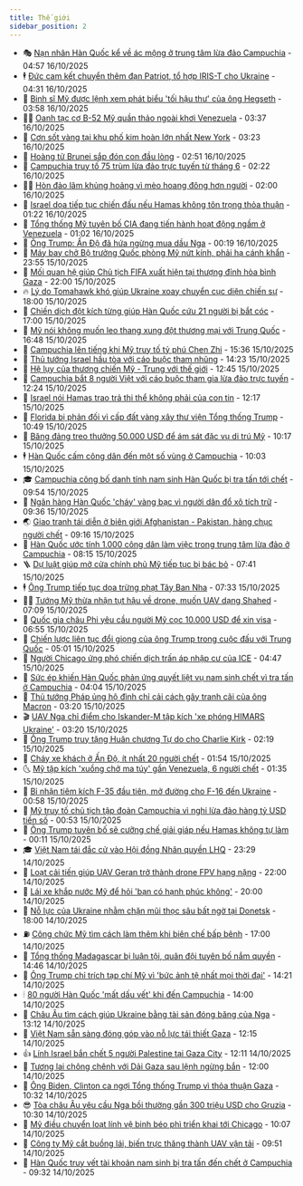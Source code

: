 ```yaml
---
title: Thế giới
sidebar_position: 2
---
```


<!-- vnexpress-the-gioi:START -->
- 🎭 [Nạn nhân Hàn Quốc kể về ác mộng ở trung tâm lừa đảo Campuchia](https://vnexpress.net/nan-nhan-han-quoc-ke-ve-ac-mong-o-trung-tam-lua-dao-campuchia-4951950.html) - 04:57 16/10/2025
- 🕴 [Đức cam kết chuyển thêm đạn Patriot, tổ hợp IRIS-T cho Ukraine](https://vnexpress.net/duc-cam-ket-chuyen-them-dan-patriot-to-hop-iris-t-cho-ukraine-4952049.html) - 04:31 16/10/2025
- 🤭 [Binh sĩ Mỹ được lệnh xem phát biểu &#39;tối hậu thư&#39; của ông Hegseth](https://vnexpress.net/binh-si-my-duoc-lenh-xem-phat-bieu-toi-hau-thu-cua-ong-hegseth-4951972.html) - 03:58 16/10/2025
- 🧑‍💻 [Oanh tạc cơ B-52 Mỹ quần thảo ngoài khơi Venezuela](https://vnexpress.net/oanh-tac-co-b-52-my-quan-thao-ngoai-khoi-venezuela-4952047.html) - 03:37 16/10/2025
- 🦏 [Cơn sốt vàng tại khu phố kim hoàn lớn nhất New York](https://vnexpress.net/con-sot-vang-tai-khu-pho-kim-hoan-lon-nhat-new-york-4950765.html) - 03:23 16/10/2025
- 🦒 [Hoàng tử Brunei sắp đón con đầu lòng](https://vnexpress.net/hoang-tu-brunei-sap-don-con-dau-long-4952039.html) - 02:51 16/10/2025
- 🌈 [Campuchia truy tố 75 trùm lừa đảo trực tuyến từ tháng 6](https://vnexpress.net/campuchia-truy-to-75-trum-lua-dao-truc-tuyen-tu-thang-6-4951958.html) - 02:22 16/10/2025
- 🧑‍🏫 [Hòn đảo lâm khủng hoảng vì mèo hoang đông hơn người](https://vnexpress.net/hon-dao-lam-khung-hoang-vi-meo-hoang-dong-hon-nguoi-4951239.html) - 02:00 16/10/2025
- 🐲 [Israel dọa tiếp tục chiến đấu nếu Hamas không tôn trọng thỏa thuận](https://vnexpress.net/israel-doa-tiep-tuc-chien-dau-neu-hamas-khong-ton-trong-thoa-thuan-4951951.html) - 01:22 16/10/2025
- 🦒 [Tổng thống Mỹ tuyên bố CIA đang tiến hành hoạt động ngầm ở Venezuela](https://vnexpress.net/tong-thong-my-tuyen-bo-cia-dang-tien-hanh-hoat-dong-ngam-o-venezuela-4951943.html) - 01:02 16/10/2025
- 🐻 [Ông Trump: Ấn Độ đã hứa ngừng mua dầu Nga](https://vnexpress.net/ong-trump-an-do-da-hua-ngung-mua-dau-nga-4951944.html) - 00:19 16/10/2025
- 🚀 [Máy bay chở Bộ trưởng Quốc phòng Mỹ nứt kính, phải hạ cánh khẩn](https://vnexpress.net/may-bay-cho-bo-truong-quoc-phong-my-nut-kinh-phai-ha-canh-khan-4951940.html) - 23:55 15/10/2025
- 🥰 [Mối quan hệ giúp Chủ tịch FIFA xuất hiện tại thượng đỉnh hòa bình Gaza](https://vnexpress.net/moi-quan-he-giup-chu-tich-fifa-xuat-hien-tai-thuong-dinh-hoa-binh-gaza-4951465.html) - 22:00 15/10/2025
- 🔥 [Lý do Tomahawk khó giúp Ukraine xoay chuyển cục diện chiến sự](https://vnexpress.net/ly-do-tomahawk-kho-giup-ukraine-xoay-chuyen-cuc-dien-chien-su-4951553.html) - 18:00 15/10/2025
- 🥳 [Chiến dịch đột kích từng giúp Hàn Quốc cứu 21 người bị bắt cóc](https://vnexpress.net/chien-dich-dot-kich-tung-giup-han-quoc-cuu-21-nguoi-bi-bat-coc-4951474.html) - 17:00 15/10/2025
- 💼 [Mỹ nói không muốn leo thang xung đột thương mại với Trung Quốc](https://vnexpress.net/my-noi-khong-muon-leo-thang-xung-dot-thuong-mai-voi-trung-quoc-4951910.html) - 16:48 15/10/2025
- 🤡 [Campuchia lên tiếng khi Mỹ truy tố tỷ phú Chen Zhi](https://vnexpress.net/campuchia-len-tieng-khi-my-truy-to-ty-phu-chen-zhi-4951897.html) - 15:36 15/10/2025
- 🌁 [Thủ tướng Israel hầu tòa với cáo buộc tham nhũng](https://vnexpress.net/thu-tuong-israel-hau-toa-voi-cao-buoc-tham-nhung-4951879.html) - 14:23 15/10/2025
- 🤩 [Hệ lụy của thương chiến Mỹ - Trung với thế giới](https://vnexpress.net/he-luy-cua-thuong-chien-my-trung-voi-the-gioi-4951458.html) - 12:45 15/10/2025
- 🎉 [Campuchia bắt 8 người Việt với cáo buộc tham gia lừa đảo trực tuyến](https://vnexpress.net/campuchia-bat-8-nguoi-viet-voi-cao-buoc-tham-gia-lua-dao-truc-tuyen-4951811.html) - 12:24 15/10/2025
- 🎉 [Israel nói Hamas trao trả thi thể không phải của con tin](https://vnexpress.net/israel-noi-hamas-trao-tra-thi-the-khong-phai-cua-con-tin-4951857.html) - 12:17 15/10/2025
- 🌁 [Florida bị phản đối vì cấp đất vàng xây thư viện Tổng thống Trump](https://vnexpress.net/florida-bi-phan-doi-vi-cap-dat-vang-xay-thu-vien-tong-thong-trump-4951484.html) - 10:49 15/10/2025
- 🌊 [Băng đảng treo thưởng 50.000 USD để ám sát đặc vụ di trú Mỹ](https://vnexpress.net/bang-dang-treo-thuong-50-000-usd-de-am-sat-dac-vu-di-tru-my-4951758.html) - 10:17 15/10/2025
- 🕴 [Hàn Quốc cấm công dân đến một số vùng ở Campuchia](https://vnexpress.net/han-quoc-cam-cong-dan-den-mot-so-vung-o-campuchia-4951806.html) - 10:03 15/10/2025
- 🎓 [Campuchia công bố danh tính nam sinh Hàn Quốc bị tra tấn tới chết](https://vnexpress.net/campuchia-cong-bo-danh-tinh-nam-sinh-han-quoc-bi-tra-tan-toi-chet-4951728.html) - 09:54 15/10/2025
- 🦩 [Ngân hàng Hàn Quốc &#39;cháy&#39; vàng bạc vì người dân đổ xô tích trữ](https://vnexpress.net/ngan-hang-han-quoc-chay-vang-bac-vi-nguoi-dan-do-xo-tich-tru-4951748.html) - 09:36 15/10/2025
- 🌏 [Giao tranh tái diễn ở biên giới Afghanistan - Pakistan, hàng chục người chết](https://vnexpress.net/giao-tranh-tai-dien-o-bien-gioi-afghanistan-pakistan-hang-chuc-nguoi-chet-4951721.html) - 09:16 15/10/2025
- 🌋 [Hàn Quốc ước tính 1.000 công dân làm việc trong trung tâm lừa đảo ở Campuchia](https://vnexpress.net/han-quoc-uoc-tinh-1-000-cong-dan-lam-viec-trong-trung-tam-lua-dao-o-campuchia-4951697.html) - 08:15 15/10/2025
- 🪜 [Dự luật giúp mở cửa chính phủ Mỹ tiếp tục bị bác bỏ](https://vnexpress.net/du-luat-giup-mo-cua-chinh-phu-my-tiep-tuc-bi-bac-bo-4951652.html) - 07:41 15/10/2025
- 🕴 [Ông Trump tiếp tục dọa trừng phạt Tây Ban Nha](https://vnexpress.net/ong-trump-tiep-tuc-doa-trung-phat-tay-ban-nha-4951650.html) - 07:33 15/10/2025
- 🧑‍🏫 [Tướng Mỹ thừa nhận tụt hậu về drone, muốn UAV dạng Shahed](https://vnexpress.net/tuong-my-thua-nhan-tut-hau-ve-drone-muon-uav-dang-shahed-4951588.html) - 07:09 15/10/2025
- 🌮 [Quốc gia châu Phi yêu cầu người Mỹ cọc 10.000 USD để xin visa](https://vnexpress.net/quoc-gia-chau-phi-yeu-cau-nguoi-my-coc-10-000-usd-de-xin-visa-4951550.html) - 06:55 15/10/2025
- 🚦 [Chiến lược liên tục đổi giọng của ông Trump trong cuộc đấu với Trung Quốc](https://vnexpress.net/chien-luoc-lien-tuc-doi-giong-cua-ong-trump-trong-cuoc-dau-voi-trung-quoc-4951470.html) - 05:01 15/10/2025
- 💫 [Người Chicago ứng phó chiến dịch trấn áp nhập cư của ICE](https://vnexpress.net/nguoi-chicago-ung-pho-chien-dich-tran-ap-nhap-cu-cua-ice-4951514.html) - 04:47 15/10/2025
- 🤡 [Sức ép khiến Hàn Quốc phản ứng quyết liệt vụ nam sinh chết vì tra tấn ở Campuchia](https://vnexpress.net/suc-ep-khien-han-quoc-phan-ung-quyet-liet-vu-nam-sinh-chet-vi-tra-tan-o-campuchia-4951505.html) - 04:04 15/10/2025
- 🦣 [Thủ tướng Pháp ủng hộ đình chỉ cải cách gây tranh cãi của ông Macron](https://vnexpress.net/thu-tuong-phap-ung-ho-dinh-chi-cai-cach-gay-tranh-cai-cua-ong-macron-4951503.html) - 03:20 15/10/2025
- 🎬 [UAV Nga chỉ điểm cho Iskander-M tập kích &#39;xe phóng HIMARS Ukraine&#39;](https://vnexpress.net/uav-nga-chi-diem-cho-iskander-m-tap-kich-xe-phong-himars-ukraine-4951510.html) - 03:20 15/10/2025
- 🎉 [Ông Trump truy tặng Huân chương Tự do cho Charlie Kirk](https://vnexpress.net/ong-trump-truy-tang-huan-chuong-tu-do-cho-charlie-kirk-4951478.html) - 02:19 15/10/2025
- 🎡 [Cháy xe khách ở Ấn Độ, ít nhất 20 người chết](https://vnexpress.net/chay-xe-khach-o-an-do-it-nhat-20-nguoi-chet-4951461.html) - 01:54 15/10/2025
- 🌜 [Mỹ tập kích &#39;xuồng chở ma túy&#39; gần Venezuela, 6 người chết](https://vnexpress.net/my-tap-kich-xuong-cho-ma-tuy-gan-venezuela-6-nguoi-chet-4951466.html) - 01:35 15/10/2025
- 🎡 [Bỉ nhận tiêm kích F-35 đầu tiên, mở đường cho F-16 đến Ukraine](https://vnexpress.net/bi-nhan-tiem-kich-f-35-dau-tien-mo-duong-cho-f-16-den-ukraine-4951265.html) - 00:58 15/10/2025
- 🤗 [Mỹ truy tố chủ tịch tập đoàn Campuchia vì nghi lừa đảo hàng tỷ USD tiền số](https://vnexpress.net/my-truy-to-chu-tich-tap-doan-campuchia-vi-nghi-lua-dao-hang-ty-usd-tien-so-4951451.html) - 00:53 15/10/2025
- 🦩 [Ông Trump tuyên bố sẽ cưỡng chế giải giáp nếu Hamas không tự làm](https://vnexpress.net/ong-trump-tuyen-bo-se-cuong-che-giai-giap-neu-hamas-khong-tu-lam-4951449.html) - 00:11 15/10/2025
- 🎓 [Việt Nam tái đắc cử vào Hội đồng Nhân quyền LHQ](https://vnexpress.net/viet-nam-tai-dac-cu-vao-hoi-dong-nhan-quyen-lhq-4951446.html) - 23:29 14/10/2025
- 🌁 [Loạt cải tiến giúp UAV Geran trở thành drone FPV hạng nặng](https://vnexpress.net/loat-cai-tien-giup-uav-geran-tro-thanh-drone-fpv-hang-nang-4951142.html) - 22:00 14/10/2025
- 🤩 [Lái xe khắp nước Mỹ để hỏi &#39;bạn có hạnh phúc không&#39;](https://vnexpress.net/lai-xe-khap-nuoc-my-de-hoi-ban-co-hanh-phuc-khong-4951287.html) - 20:00 14/10/2025
- 👹 [Nỗ lực của Ukraine nhằm chặn mũi thọc sâu bất ngờ tại Donetsk](https://vnexpress.net/no-luc-cua-ukraine-nham-chan-mui-thoc-sau-bat-ngo-tai-donetsk-4950623.html) - 18:00 14/10/2025
- ⛽️ [Công chức Mỹ tìm cách làm thêm khi biên chế bấp bênh](https://vnexpress.net/cong-chuc-my-tim-cach-lam-them-khi-bien-che-bap-benh-4950977.html) - 17:00 14/10/2025
- 🚀 [Tổng thống Madagascar bị luận tội, quân đội tuyên bố nắm quyền](https://vnexpress.net/tong-thong-madagascar-bi-luan-toi-quan-doi-tuyen-bo-nam-quyen-4951413.html) - 14:46 14/10/2025
- 🎡 [Ông Trump chỉ trích tạp chí Mỹ vì &#39;bức ảnh tệ nhất mọi thời đại&#39;](https://vnexpress.net/ong-trump-chi-trich-tap-chi-my-vi-buc-anh-te-nhat-moi-thoi-dai-4951392.html) - 14:21 14/10/2025
- 🕯 [80 người Hàn Quốc &#39;mất dấu vết&#39; khi đến Campuchia](https://vnexpress.net/80-nguoi-han-quoc-mat-dau-vet-khi-den-campuchia-4951334.html) - 14:00 14/10/2025
- 🐻 [Châu Âu tìm cách giúp Ukraine bằng tài sản đóng băng của Nga](https://vnexpress.net/chau-au-tim-cach-giup-ukraine-bang-tai-san-dong-bang-cua-nga-4946498.html) - 13:12 14/10/2025
- 🚦 [Việt Nam sẵn sàng đóng góp vào nỗ lực tái thiết Gaza](https://vnexpress.net/viet-nam-san-sang-dong-gop-vao-no-luc-tai-thiet-gaza-4951385.html) - 12:15 14/10/2025
- 👍 [Lính Israel bắn chết 5 người Palestine tại Gaza City](https://vnexpress.net/linh-israel-ban-chet-5-nguoi-palestine-tai-gaza-city-4951375.html) - 12:11 14/10/2025
- 🚀 [Tương lai chông chênh với Dải Gaza sau lệnh ngừng bắn](https://vnexpress.net/tuong-lai-chong-chenh-voi-dai-gaza-sau-lenh-ngung-ban-4950972.html) - 12:00 14/10/2025
- 🌮 [Ông Biden, Clinton ca ngợi Tổng thống Trump vì thỏa thuận Gaza](https://vnexpress.net/ong-biden-clinton-ca-ngoi-tong-thong-trump-vi-thoa-thuan-gaza-4951246.html) - 10:32 14/10/2025
- 😎 [Tòa châu Âu yêu cầu Nga bồi thường gần 300 triệu USD cho Gruzia](https://vnexpress.net/toa-chau-au-yeu-cau-nga-boi-thuong-gan-300-trieu-usd-cho-gruzia-4951308.html) - 10:30 14/10/2025
- 🐲 [Mỹ điều chuyển loạt lính vệ binh béo phì triển khai tới Chicago](https://vnexpress.net/my-dieu-chuyen-loat-linh-ve-binh-beo-phi-trien-khai-toi-chicago-4951329.html) - 10:07 14/10/2025
- 💫 [Công ty Mỹ cắt buồng lái, biến trực thăng thành UAV vận tải](https://vnexpress.net/cong-ty-my-cat-buong-lai-bien-truc-thang-thanh-uav-van-tai-4951236.html) - 09:51 14/10/2025
- 👀 [Hàn Quốc truy vết tài khoản nam sinh bị tra tấn đến chết ở Campuchia](https://vnexpress.net/han-quoc-truy-vet-tai-khoan-nam-sinh-bi-tra-tan-den-chet-o-campuchia-4951228.html) - 09:32 14/10/2025<!-- vnexpress-the-gioi:END -->